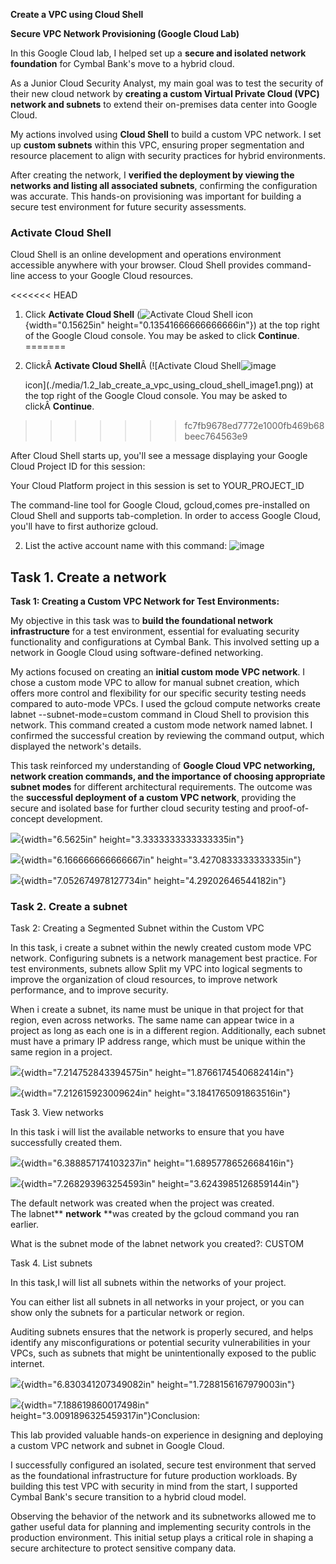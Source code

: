 **Create a VPC using Cloud Shell**

**Secure VPC Network Provisioning (Google Cloud Lab)**

In this Google Cloud lab, I helped set up a **secure and isolated
network foundation** for Cymbal Bank\'s move to a hybrid cloud.

As a Junior Cloud Security Analyst, my main goal was to test the
security of their new cloud network by **creating a custom Virtual
Private Cloud (VPC) network and subnets** to extend their on-premises
data center into Google Cloud.

My actions involved using **Cloud Shell** to build a custom VPC network.
I set up **custom subnets** within this VPC, ensuring proper
segmentation and resource placement to align with security practices for
hybrid environments.

After creating the network, I **verified the deployment by viewing the
networks and listing all associated subnets**, confirming the
configuration was accurate. This hands-on provisioning was important for
building a secure test environment for future security assessments.

### **Activate Cloud Shell**

Cloud Shell is an online development and operations environment
accessible anywhere with your browser. Cloud Shell provides command-line
access to your Google Cloud resources.

<<<<<<< HEAD
1.  Click **Activate Cloud Shell** (![Activate Cloud Shell
    icon](media/image1.png){width="0.15625in"
    height="0.13541666666666666in"}) at the top right of the Google
    Cloud console. You may be asked to click **Continue**.
=======
1.  ClickÂ **Activate Cloud Shell**Â (![Activate Cloud Shell![image](https://github.com/user-attachments/assets/64b1fa06-7cae-4701-ac8d-8fe284e881cf)

    icon](./media/1.2_lab_create_a_vpc_using_cloud_shell_image1.png)) at the top right of the Google
    Cloud console. You may be asked to clickÂ **Continue**.
>>>>>>> fc7fb9678ed7772e1000fb469b68beec764563e9

After Cloud Shell starts up, you\'ll see a message displaying your
Google Cloud Project ID for this session:

Your Cloud Platform project in this session is set to YOUR_PROJECT_ID

The command-line tool for Google Cloud, gcloud,comes pre-installed on
Cloud Shell and supports tab-completion. In order to access Google
Cloud, you\'ll have to first authorize gcloud.

2.  List the active account name with this command:
![image](https://github.com/user-attachments/assets/1f66171f-c8d5-4483-a384-02d19c66cb4e)

## Task 1. Create a network

**Task 1: Creating a Custom VPC Network for Test Environments:**

My objective in this task was to **build the foundational network
infrastructure** for a test environment, essential for evaluating
security functionality and configurations at Cymbal Bank. This involved
setting up a network in Google Cloud using software-defined networking.

My actions focused on creating an **initial custom mode VPC network**. I
chose a custom mode VPC to allow for manual subnet creation, which
offers more control and flexibility for our specific security testing
needs compared to auto-mode VPCs. I used the gcloud compute networks
create labnet \--subnet-mode=custom command in Cloud Shell to provision
this network. This command created a custom mode network named labnet. I
confirmed the successful creation by reviewing the command output, which
displayed the network\'s details.

This task reinforced my understanding of **Google Cloud VPC networking,
network creation commands, and the importance of choosing appropriate
subnet modes** for different architectural requirements. The outcome was
the **successful deployment of a custom VPC network**, providing the
secure and isolated base for further cloud security testing and
proof-of-concept development.

![](media/image4.png){width="6.5625in" height="3.3333333333333335in"}

![](media/image5.png){width="6.166666666666667in"
height="3.4270833333333335in"}

![](media/image6.png){width="7.052674978127734in"
height="4.29202646544182in"}

### Task 2. Create a subnet 

Task 2: Creating a Segmented Subnet within the Custom VPC

In this task, i create a subnet within the newly created custom mode VPC
network. Configuring subnets is a network management best practice. For
test environments, subnets allow Split my VPC into logical segments to
improve the organization of cloud resources, to improve network
performance, and to improve security.

When i create a subnet, its name must be unique in that project for that
region, even across networks. The same name can appear twice in a
project as long as each one is in a different region. Additionally, each
subnet must have a primary IP address range, which must be unique within
the same region in a project.

![](media/image7.png){width="7.214752843394575in"
height="1.8766174540682414in"}

![](media/image8.png){width="7.212615923009624in"
height="3.1841765091863516in"}

Task 3. View networks

In this task i will list the available networks to ensure that you have
successfully created them.

![](media/image9.png){width="6.388857174103237in"
height="1.6895778652668416in"}

![](media/image10.png){width="7.268293963254593in"
height="3.6243985126859144in"}

The default network was created when the project was created.
The labnet** **network** **was created by the gcloud command you ran
earlier.

What is the subnet mode of the labnet network you created?: CUSTOM

Task 4. List subnets

In this task,I will list all subnets within the networks of your
project.

You can either list all subnets in all networks in your project, or you
can show only the subnets for a particular network or region.

Auditing subnets ensures that the network is properly secured, and helps
identify any misconfigurations or potential security vulnerabilities in
your VPCs, such as subnets that might be unintentionally exposed to the
public internet.

![](media/image11.png){width="6.830341207349082in"
height="1.7288156167979003in"}

![](media/image12.png){width="7.188619860017498in"
height="3.0091896325459317in"}Conclusion:

This lab provided valuable hands-on experience in designing and
deploying a custom VPC network and subnet in Google Cloud.

I successfully configured an isolated, secure test environment that
served as the foundational infrastructure for future production
workloads. By building this test VPC with security in mind from the
start, I supported Cymbal Bank's secure transition to a hybrid cloud
model.

Observing the behavior of the network and its subnetworks allowed me to
gather useful data for planning and implementing security controls in
the production environment. This initial setup plays a critical role in
shaping a secure architecture to protect sensitive company data.
